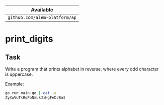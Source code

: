 | Available                     |
| ----------------------------- |
| `github.com/alem-platform/ap` |

# print_digits

## Task

Write a program that prints alphabet in reverse, where every odd character is uppercase.

Example:

```sh
go run main.go | cat -e
ZyXwVuTsRqPoNmLkJiHgFeDcBa$
```
